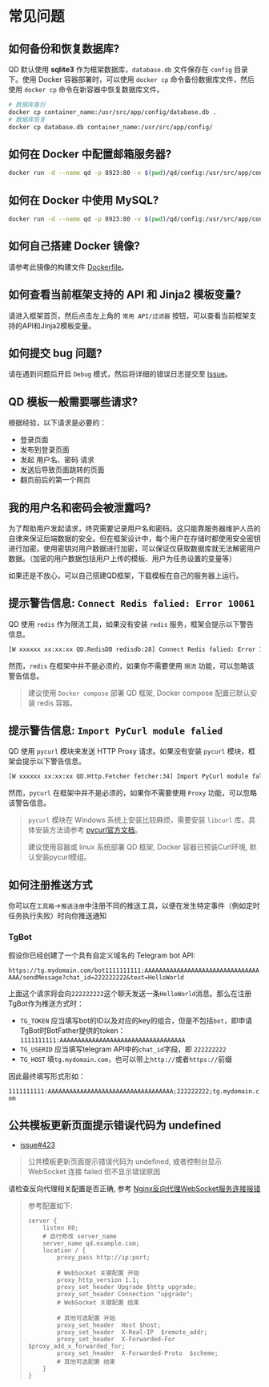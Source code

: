 # 常见问题

## 如何备份和恢复数据库?

QD 默认使用 **sqlite3** 作为框架数据库，`database.db` 文件保存在 `config` 目录下。使用 Docker 容器部署时，可以使用 `docker cp` 命令备份数据库文件，然后使用 `docker cp` 命令在新容器中恢复数据库文件。

``` sh
# 数据库备份
docker cp container_name:/usr/src/app/config/database.db .
# 数据库恢复
docker cp database.db container_name:/usr/src/app/config/
```

## 如何在 Docker 中配置邮箱服务器?

``` sh
docker run -d --name qd -p 8923:80 -v $(pwd)/qd/config:/usr/src/app/config --env MAIL_SMTP=STMP服务器 --env MAIL_PORT=邮箱服务器端口 --env MAIL_USER=用户名 --env MAIL_PASSWORD=密码  --env DOMAIN=域名 qdtoday/qd
```

## 如何在 Docker 中使用 MySQL?

``` sh
docker run -d --name qd -p 8923:80 -v $(pwd)/qd/config:/usr/src/app/config --ENV DB_TYPE=mysql --ENV JAWSDB_MARIA_URL=mysql://用户名:密码@hostname:port/数据库名 qdtoday/qd
```

## 如何自己搭建 Docker 镜像?

请参考此镜像的构建文件 [Dockerfile](https://github.com/qd-today/qd/blob/master/Dockerfile)。

## 如何查看当前框架支持的 API 和 Jinja2 模板变量?

请进入框架首页，然后点击左上角的 `常用 API/过滤器` 按钮，可以查看当前框架支持的API和Jinja2模板变量。

## 如何提交 bug 问题?

请在遇到问题后开启 `Debug` 模式，然后将详细的错误日志提交至 [Issue](https://github.com/qd-today/qd/issues)。

## QD 模板一般需要哪些请求?

根据经验，以下请求是必要的：

- 登录页面
- 发布到登录页面
- 发起 用户名、密码 请求
- 发送后导致页面跳转的页面
- 翻页前后的第一个网页

## 我的用户名和密码会被泄露吗?

为了帮助用户发起请求，终究需要记录用户名和密码。这只能靠服务器维护人员的自律来保证后端数据的安全。但在框架设计中，每个用户在存储时都使用安全密钥进行加密。使用密钥对用户数据进行加密，可以保证仅获取数据库就无法解密用户数据。（加密的用户数据包括用户上传的模板、用户为任务设置的变量等）

如果还是不放心，可以自己搭建QD框架，下载模板在自己的服务器上运行。

## 提示警告信息: `Connect Redis falied: Error 10061`

QD 使用 `redis` 作为限流工具，如果没有安装 `redis` 服务，框架会提示以下警告信息。

``` sh
[W xxxxxx xx:xx:xx QD.RedisDB redisdb:28] Connect Redis falied: Error 10061 connecting to localhost:6379. 由于目标计算机积极拒绝，无法连接。
```

然而，`redis` 在框架中并不是必须的，如果你不需要使用 `限流` 功能，可以忽略该警告信息。

> 建议使用 `Docker compose` 部署 QD 框架, Docker compose 配置已默认安装 redis 容器。

## 提示警告信息: `Import PyCurl module falied`

QD 使用 `pycurl` 模块来发送 HTTP Proxy 请求。如果没有安装 `pycurl` 模块，框架会提示以下警告信息。

``` sh
[W xxxxxx xx:xx:xx QD.Http.Fetcher fetcher:34] Import PyCurl module falied: No module named 'pycurl'
```

然而，`pycurl` 在框架中并不是必须的，如果你不需要使用 `Proxy` 功能，可以忽略该警告信息。

> `pycurl` 模块在 Windows 系统上安装比较麻烦，需要安装 `libcurl` 库，具体安装方法请参考 [pycurl官方文档](http://pycurl.io/docs/latest/install.html)。
>
> 建议使用容器或 linux 系统部署 QD 框架, Docker 容器已预装Curl环境, 默认安装pycurl模组。

## 如何注册推送方式

你可以在`工具箱`->`推送注册`中注册不同的推送工具，以便在发生特定事件（例如定时任务执行失败）时向你推送通知

### TgBot

假设你已经创建了一个具有自定义域名的 Telegram bot API:

`https://tg.mydomain.com/bot1111111111:AAAAAAAAAAAAAAAAAAAAAAAAAAAAAAAAAAA/sendMessage?chat_id=222222222&text=HelloWorld`

上面这个请求将会向`222222222`这个聊天发送一条`HelloWorld`消息。那么在注册TgBot作为推送方式时：

- `TG_TOKEN` 应当填写bot的ID以及对应的key的组合，但是不包括`bot`，即申请TgBot时BotFather提供的token：`1111111111:AAAAAAAAAAAAAAAAAAAAAAAAAAAAAAAAAAA`
- `TG_USERID` 应当填写telegram API中的`chat_id`字段，即 `222222222`
- `TG_HOST` 填`tg.mydomain.com`，也可以带上`http://`或者`https://`前缀

因此最终填写形式形如：

`1111111111:AAAAAAAAAAAAAAAAAAAAAAAAAAAAAAAAAAA;222222222;tg.mydomain.com`

## 公共模板更新页面提示错误代码为 undefined

- [issue#423](https://github.com/qd-today/qd/issues/423)

> 公共模板更新页面提示错误代码为 undefined, 或者控制台显示 WebSocket 连接 failed 但不显示错误原因

请检查反向代理相关配置是否正确, 参考 [Nginx反向代理WebSocket服务连接报错](https://blog.csdn.net/tiven_/article/details/126126442)

> 参考配置如下:
>
> ``` Nginx
> server {
>     listen 80;
>     # 自行修改 server_name
>     server_name qd.example.com;
>     location / {
>         proxy_pass http://ip:port;
>
>         # WebSocket 关键配置 开始
>         proxy_http_version 1.1;
>         proxy_set_header Upgrade $http_upgrade;
>         proxy_set_header Connection "upgrade";
>         # WebSocket 关键配置 结束
>
>         # 其他可选配置 开始
>         proxy_set_header  Host $host;
>         proxy_set_header  X-Real-IP  $remote_addr;
>         proxy_set_header  X-Forwarded-For $proxy_add_x_forwarded_for;
>         proxy_set_header  X-Forwarded-Proto  $scheme;
>         # 其他可选配置 结束
>     }
> }
> ```
